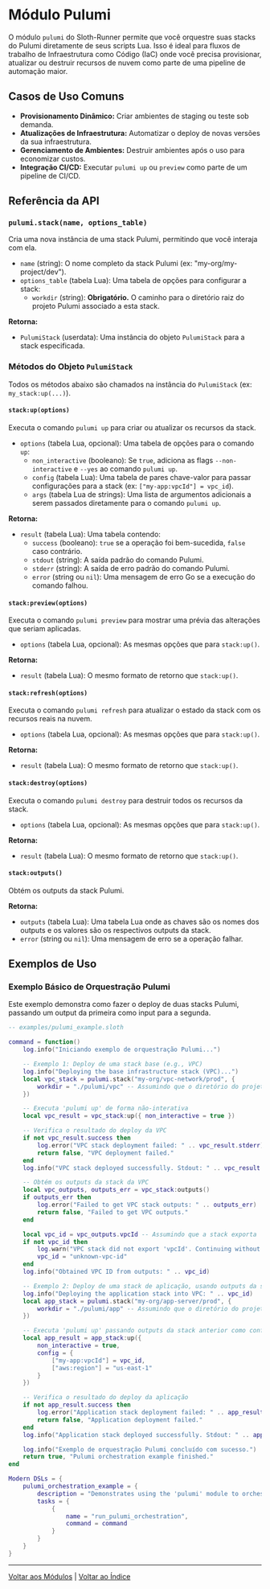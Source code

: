 # Módulo Pulumi

O módulo `pulumi` do Sloth-Runner permite que você orquestre suas stacks do Pulumi diretamente de seus scripts Lua. Isso é ideal para fluxos de trabalho de Infraestrutura como Código (IaC) onde você precisa provisionar, atualizar ou destruir recursos de nuvem como parte de uma pipeline de automação maior.

## Casos de Uso Comuns

*   **Provisionamento Dinâmico:** Criar ambientes de staging ou teste sob demanda.
*   **Atualizações de Infraestrutura:** Automatizar o deploy de novas versões da sua infraestrutura.
*   **Gerenciamento de Ambientes:** Destruir ambientes após o uso para economizar custos.
*   **Integração CI/CD:** Executar `pulumi up` ou `preview` como parte de um pipeline de CI/CD.

## Referência da API

### `pulumi.stack(name, options_table)`

Cria uma nova instância de uma stack Pulumi, permitindo que você interaja com ela.

*   `name` (string): O nome completo da stack Pulumi (ex: "my-org/my-project/dev").
*   `options_table` (tabela Lua): Uma tabela de opções para configurar a stack:
    *   `workdir` (string): **Obrigatório.** O caminho para o diretório raiz do projeto Pulumi associado a esta stack.

**Retorna:**
*   `PulumiStack` (userdata): Uma instância do objeto `PulumiStack` para a stack especificada.

### Métodos do Objeto `PulumiStack`

Todos os métodos abaixo são chamados na instância do `PulumiStack` (ex: `my_stack:up(...)`).

#### `stack:up(options)`

Executa o comando `pulumi up` para criar ou atualizar os recursos da stack.

*   `options` (tabela Lua, opcional): Uma tabela de opções para o comando `up`:
    *   `non_interactive` (booleano): Se `true`, adiciona as flags `--non-interactive` e `--yes` ao comando `pulumi up`.
    *   `config` (tabela Lua): Uma tabela de pares chave-valor para passar configurações para a stack (ex: `["my-app:vpcId"] = vpc_id`).
    *   `args` (tabela Lua de strings): Uma lista de argumentos adicionais a serem passados diretamente para o comando `pulumi up`.

**Retorna:**
*   `result` (tabela Lua): Uma tabela contendo:
    *   `success` (booleano): `true` se a operação foi bem-sucedida, `false` caso contrário.
    *   `stdout` (string): A saída padrão do comando Pulumi.
    *   `stderr` (string): A saída de erro padrão do comando Pulumi.
    *   `error` (string ou `nil`): Uma mensagem de erro Go se a execução do comando falhou.

#### `stack:preview(options)`

Executa o comando `pulumi preview` para mostrar uma prévia das alterações que seriam aplicadas.

*   `options` (tabela Lua, opcional): As mesmas opções que para `stack:up()`.

**Retorna:**
*   `result` (tabela Lua): O mesmo formato de retorno que `stack:up()`.

#### `stack:refresh(options)`

Executa o comando `pulumi refresh` para atualizar o estado da stack com os recursos reais na nuvem.

*   `options` (tabela Lua, opcional): As mesmas opções que para `stack:up()`.

**Retorna:**
*   `result` (tabela Lua): O mesmo formato de retorno que `stack:up()`.

#### `stack:destroy(options)`

Executa o comando `pulumi destroy` para destruir todos os recursos da stack.

*   `options` (tabela Lua, opcional): As mesmas opções que para `stack:up()`.

**Retorna:**
*   `result` (tabela Lua): O mesmo formato de retorno que `stack:up()`.

#### `stack:outputs()`

Obtém os outputs da stack Pulumi.

**Retorna:**
*   `outputs` (tabela Lua): Uma tabela Lua onde as chaves são os nomes dos outputs e os valores são os respectivos outputs da stack.
*   `error` (string ou `nil`): Uma mensagem de erro se a operação falhar.

## Exemplos de Uso

### Exemplo Básico de Orquestração Pulumi

Este exemplo demonstra como fazer o deploy de duas stacks Pulumi, passando um output da primeira como input para a segunda.

```lua
-- examples/pulumi_example.sloth

command = function()
    log.info("Iniciando exemplo de orquestração Pulumi...")

    -- Exemplo 1: Deploy de uma stack base (e.g., VPC)
    log.info("Deploying the base infrastructure stack (VPC)...")
    local vpc_stack = pulumi.stack("my-org/vpc-network/prod", {
        workdir = "./pulumi/vpc" -- Assumindo que o diretório do projeto Pulumi está aqui
    })

    -- Executa 'pulumi up' de forma não-interativa
    local vpc_result = vpc_stack:up({ non_interactive = true })

    -- Verifica o resultado do deploy da VPC
    if not vpc_result.success then
        log.error("VPC stack deployment failed: " .. vpc_result.stderr)
        return false, "VPC deployment failed."
    end
    log.info("VPC stack deployed successfully. Stdout: " .. vpc_result.stdout)

    -- Obtém os outputs da stack da VPC
    local vpc_outputs, outputs_err = vpc_stack:outputs()
    if outputs_err then
        log.error("Failed to get VPC stack outputs: " .. outputs_err)
        return false, "Failed to get VPC outputs."
    end

    local vpc_id = vpc_outputs.vpcId -- Assumindo que a stack exporta 'vpcId'
    if not vpc_id then
        log.warn("VPC stack did not export 'vpcId'. Continuing without it.")
        vpc_id = "unknown-vpc-id"
    end
    log.info("Obtained VPC ID from outputs: " .. vpc_id)

    -- Exemplo 2: Deploy de uma stack de aplicação, usando outputs da stack anterior como config
    log.info("Deploying the application stack into VPC: " .. vpc_id)
    local app_stack = pulumi.stack("my-org/app-server/prod", {
        workdir = "./pulumi/app" -- Assumindo que o diretório do projeto Pulumi da app está aqui
    })

    -- Executa 'pulumi up' passando outputs da stack anterior como configuração
    local app_result = app_stack:up({
        non_interactive = true,
        config = {
            ["my-app:vpcId"] = vpc_id,
            ["aws:region"] = "us-east-1"
        }
    })

    -- Verifica o resultado do deploy da aplicação
    if not app_result.success then
        log.error("Application stack deployment failed: " .. app_result.stderr)
        return false, "Application deployment failed."
    end
    log.info("Application stack deployed successfully. Stdout: " .. app_result.stdout)

    log.info("Exemplo de orquestração Pulumi concluído com sucesso.")
    return true, "Pulumi orchestration example finished."
end

Modern DSLs = {
    pulumi_orchestration_example = {
        description = "Demonstrates using the 'pulumi' module to orchestrate infrastructure stacks.",
        tasks = {
            {
                name = "run_pulumi_orchestration",
                command = command
            }
        }
    }
}
```

---

[Voltar aos Módulos](../index.md#módulos-built-in) | [Voltar ao Índice](../../index.md)
